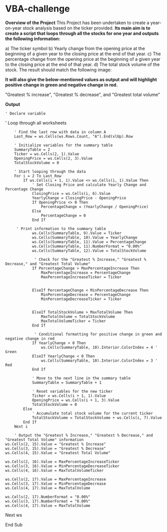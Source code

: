 # VBA-challenge
**Overview of the Project**
This Project has been undertaken to create a year-on-year stock analysis based on the ticker provided.
**Its main aim is to create a script that loops through all the stocks for one year and outputs the following information:**

 a) The ticker symbol
 b) Yearly change from the opening price at the beginning of a given year to the closing price at the end of that year.
 c) The percentage change from the opening price at the beginning of a given year to the closing price at the end of that year.
 d) The total stock volume of the stock. The result should match the following image:

**It will also give the below-mentioned values as output and will highlight positive change in green and negative change in red.**

 "Greatest % increase", "Greatest % decrease", and "Greatest total volume"
 
**Output**


    ' Declare variable 
   
   ' Loop through all worksheets
   
        ' Find the last row with data in column A
        Last_Row = ws.Cells(ws.Rows.Count, "A").End(xlUp).Row
        
        ' Initialize variables for the summary table
        SummaryTable = 2
        Ticker = ws.Cells(2, 1).Value
        OpeningPrice = ws.Cells(2, 3).Value
        TotalStockVolume = 0
        
        ' Start looping through the data
        For i = 2 To Last_Row
            If ws.Cells(i + 1, 1).Value <> ws.Cells(i, 1).Value Then
                ' Set Closing Price and calculate Yearly Change and Percentage Change
                ClosingPrice = ws.Cells(i, 6).Value
                YearlyChange = ClosingPrice - OpeningPrice
                If OpeningPrice <> 0 Then
                    PercentageChange = (YearlyChange / OpeningPrice)
                Else
                    PercentageChange = 0
                End If
                
         ' Print information to the summary table
                ws.Cells(SummaryTable, 9).Value = Ticker
                ws.Cells(SummaryTable, 10).Value = YearlyChange
                ws.Cells(SummaryTable, 11).Value = PercentageChange
                ws.Cells(SummaryTable, 11).NumberFormat = "0.00%"
                ws.Cells(SummaryTable, 12).Value = TotalStockVolume
                
                 ' Check for the "Greatest % Increase," "Greatest % Decrease," and "Greatest Total Volume"
                If PercentageChange > MaxPercentageIncrease Then
                    MaxPercentageIncrease = PercentageChange
                    MaxPercentageIncreaseTicker = Ticker
                

                ElseIf PercentageChange < MinPercentageDecrease Then
                    MinPercentageDecrease = PercentageChange
                    MinPercentageDecreaseTicker = Ticker
             

                ElseIf TotalStockVolume > MaxTotalVolume Then
                    MaxTotalVolume = TotalStockVolume
                    MaxTotalVolumeTicker = Ticker
                End If
                
                 ' Conditional formatting for positive change in green and negative change in red
                If YearlyChange > 0 Then
                    ws.Cells(SummaryTable, 10).Interior.ColorIndex = 4 ' Green
                ElseIf YearlyChange < 0 Then
                    ws.Cells(SummaryTable, 10).Interior.ColorIndex = 3 ' Red
                End If
                
                ' Move to the next line in the summary table
                SummaryTable = SummaryTable + 1
                
                ' Reset variables for the new ticker
                Ticker = ws.Cells(i + 1, 1).Value
                OpeningPrice = ws.Cells(i + 1, 3).Value
                TotalStockVolume = 0
            Else
                ' Accumulate total stock volume for the current ticker
                TotalStockVolume = TotalStockVolume + ws.Cells(i, 7).Value
            End If
        Next i
        
        ' Output the "Greatest % Increase," "Greatest % Decrease," and "Greatest Total Volume" information
    ws.Cells(2, 15).Value = "Greatest % Increase"
    ws.Cells(3, 15).Value = "Greatest % Decrease"
    ws.Cells(4, 15).Value = "Greatest Total Volume"

    ws.Cells(2, 16).Value = MaxPercentageIncreaseTicker
    ws.Cells(3, 16).Value = MinPercentageDecreaseTicker
    ws.Cells(4, 16).Value = MaxTotalVolumeTicker

    ws.Cells(2, 17).Value = MaxPercentageIncrease
    ws.Cells(3, 17).Value = MinPercentageDecrease
    ws.Cells(4, 17).Value = MaxTotalVolume
    
    ws.Cells(2, 17).NumberFormat = "0.00%"
    ws.Cells(3, 17).NumberFormat = "0.00%"
    ws.Cells(4, 17).Value = MaxTotalVolume
    
   Next ws








   
   
    
End Sub


